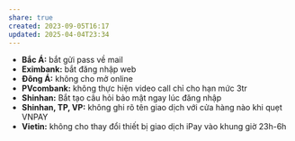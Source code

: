 ```yaml
---
share: true
created: 2023-09-05T16:17
updated: 2025-04-04T23:34
---
```

- **Bắc Á:** bắt gửi pass về mail
- **Eximbank:** bắt đăng nhập web
- **Đông Á:** không cho mở online
- **PVcombank:** không thực hiện video call chỉ cho hạn mức 3tr
- **Shinhan:** Bắt tạo câu hỏi bảo mật ngay lúc đăng nhập
- **Shinhan, TP, VP:** không ghi rõ tên giao dịch với cửa hàng nào khi quẹt VNPAY
- **Vietin:** không cho thay đổi thiết bị giao dịch iPay vào khung giờ 23h-6h 
